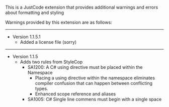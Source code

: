 This is a JustCode extension that provides additional warnings and errors about formatting and styling

 Warnings provided by this extension are as follows:

----------

- Version 1.1.5.1
	- Added a license file (sorry)

----------

- Version 1.1.5
	- Adds two rules from StyleCop
		- SA1200: A C# using directive must be placed within the Namespace
			- Placing a using directive within the namespace eliminates compiler confusion that can happen between conflicting types.
			- Enhanced scope reference and aliases
		- SA1005: C# Single line commens must begin with a single space